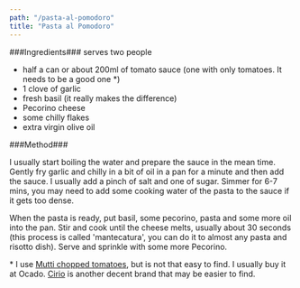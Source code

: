 ```yaml
---
path: "/pasta-al-pomodoro"
title: "Pasta al Pomodoro"
---
```


###Ingredients###
serves two people

- half a can or about 200ml of tomato
sauce (one with only tomatoes.
It needs to be a good one *)
- 1 clove of garlic
- fresh basil (it really makes the
difference)
- Pecorino cheese
- some chilly flakes
- extra virgin olive oil

###Method###

I usually start boiling the water and prepare the sauce in the
mean time. Gently fry garlic and chilly in a bit of
oil in a pan for a minute and then add the
sauce. I usually add a pinch of salt and
one of sugar. Simmer for 6-7 mins, you
may need to add some cooking water of
the pasta to the sauce if it gets too
dense.

When the pasta is ready, put
basil, some pecorino, pasta and
some more oil into the pan. Stir and cook
until the cheese melts, usually about 30
seconds (this process is called 'mantecatura',
you can do it to almost any pasta and risotto dish).
Serve and sprinkle with some more
Pecorino.

\* I use <span><a href="https://www.google.com/search?q=mutti+chopped+tomatoes&rlz=1C5CHFA_enGB865GB865&source=lnms&tbm=isch&sa=X&ved=2ahUKEwi2ytfq167pAhVSr3EKHQsNDr8Q_AUoAnoECA4QBA&biw=1256&bih=535" target="_blank">Mutti chopped tomatoes</a></span>, but is not that easy to find. I usually buy it at Ocado. 
<span><a href="https://www.google.com/search?q=cirio+tomatoes&rlz=1C5CHFA_enGB865GB865&source=lnms&tbm=isch&sa=X&ved=2ahUKEwjmnJqy3K7pAhX3WRUIHfJcDdAQ_AUoAnoECA4QBA&biw=1256&bih=535" target="_blank">Cirio</a></span> is another decent brand that may be easier to find.